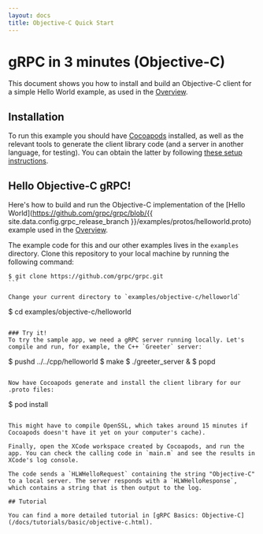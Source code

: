 ```yaml
---
layout: docs
title: Objective-C Quick Start
---
```


<h1 class="page-header">gRPC in 3 minutes (Objective-C)</h1>

This document shows you how to install and build an Objective-C client for a simple Hello World example, as used in the [Overview](/docs/index.shtml).

## Installation

To run this example you should have [Cocoapods](https://cocoapods.org/#install) installed, as well as the relevant tools to generate the client library code (and a server in another language, for testing). You can obtain the latter by following [these setup instructions](https://github.com/grpc/homebrew-grpc).

## Hello Objective-C gRPC!

Here's how to build and run the Objective-C implementation of the [Hello World](https://github.com/grpc/grpc/blob/{{ site.data.config.grpc_release_branch }}/examples/protos/helloworld.proto) example used in the [Overview](/docs/index.html).

The example code for this and our other examples lives in the `examples`
directory. Clone this repository to your local machine by running the
following command:


````
$ git clone https://github.com/grpc/grpc.git
```

Change your current directory to `examples/objective-c/helloworld`

````
$ cd examples/objective-c/helloworld
```

### Try it!
To try the sample app, we need a gRPC server running locally. Let's compile and run, for example, the C++ `Greeter` server:

```
$ pushd ../../cpp/helloworld
$ make
$ ./greeter_server &
$ popd
```

Now have Cocoapods generate and install the client library for our .proto files:

```
$ pod install
```

This might have to compile OpenSSL, which takes around 15 minutes if Cocoapods doesn't have it yet on your computer's cache).

Finally, open the XCode workspace created by Cocoapods, and run the app. You can check the calling code in `main.m` and see the results in XCode's log console.

The code sends a `HLWHelloRequest` containing the string "Objective-C" to a local server. The server responds with a `HLWHelloResponse`, which contains a string that is then output to the log.

## Tutorial

You can find a more detailed tutorial in [gRPC Basics: Objective-C](/docs/tutorials/basic/objective-c.html).
